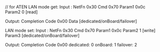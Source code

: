 // for ATEN
LAN mode get: 
Input : NetFn 0x30 
Cmd 0x70 
Param1 0x0c 
Param2 0 [read] 

Output: Completion Code 0x00 
Data [dedicated/onBoard/failover] 

LAN mode set: 
Input : NetFn 0x30 
Cmd 0x70 
Param1 0x0c 
Param2 1 [write] 
Param3 [dedicated/onBoard/failover] 

Output: Completion Code 0x00 
dedicated: 0 
onBoard: 1 
failover: 2 
